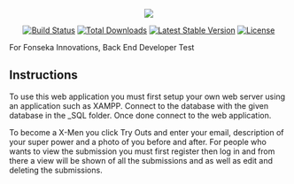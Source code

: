 <p align="center"><img src="https://laravel.com/assets/img/components/logo-laravel.svg"></p>

<p align="center">
<a href="https://travis-ci.org/laravel/framework"><img src="https://travis-ci.org/laravel/framework.svg" alt="Build Status"></a>
<a href="https://packagist.org/packages/laravel/framework"><img src="https://poser.pugx.org/laravel/framework/d/total.svg" alt="Total Downloads"></a>
<a href="https://packagist.org/packages/laravel/framework"><img src="https://poser.pugx.org/laravel/framework/v/stable.svg" alt="Latest Stable Version"></a>
<a href="https://packagist.org/packages/laravel/framework"><img src="https://poser.pugx.org/laravel/framework/license.svg" alt="License"></a>
</p>

For Fonseka Innovations, Back End Developer Test

## Instructions
To use this web application you must first setup your own web server using an application such as XAMPP. 
Connect to the database with the given database in the _SQL folder. Once done connect to the web application.

To become a X-Men you click Try Outs and enter your email, description of your super power and a photo of you before and after.
For people who wants to view the submission you must first register then log in and from there a view will be shown
of all the submissions and as well as edit and deleting the submissions.
